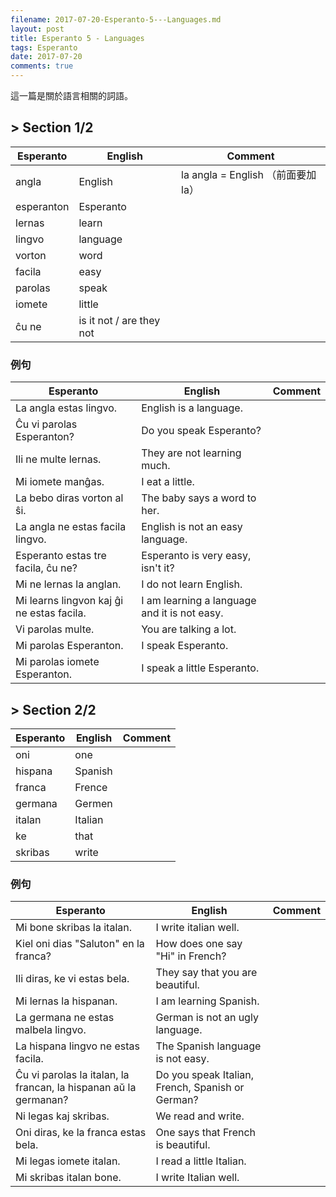```yaml
---
filename: 2017-07-20-Esperanto-5---Languages.md
layout: post
title: Esperanto 5 - Languages
tags: Esperanto
date: 2017-07-20
comments: true
---
```


這一篇是關於語言相關的詞語。

## > Section 1/2

|Esperanto|English|Comment|
|---|---|---|
|angla|English|la angla = English （前面要加la）|
|esperanton|Esperanto||
|lernas|learn||
|lingvo|language||
|vorton|word||
|facila|easy||
|parolas|speak||
|iomete|little||
|ĉu ne|is it not / are they not||

### 例句

|Esperanto|English|Comment|
|---|---|---|
|La angla estas lingvo.|English is a language.||
|Ĉu vi parolas Esperanton?|Do you speak Esperanto?||
|Ili ne multe lernas.|They are not learning much.||
|Mi iomete manĝas.|I eat a little.||
|La bebo diras vorton al ŝi.|The baby says a word to her.||
|La angla ne estas facila lingvo.|English is not an easy language.||
|Esperanto estas tre facila, ĉu ne?|Esperanto is very easy, isn't it?||
|Mi ne lernas la anglan.|I do not learn English.||
|Mi learns lingvon kaj ĝi ne estas facila.|I am learning a language and it is not easy.||
|Vi parolas multe.|You are talking a lot.||
|Mi parolas Esperanton.|I speak Esperanto.||
|Mi parolas iomete Esperanton.|I speak a little Esperanto.||

## > Section 2/2

|Esperanto|English|Comment|
|---|---|---|
|oni|one||
|hispana|Spanish||
|franca|Frence||
|germana|Germen||
|italan|Italian||
|ke|that||
|skribas|write||

### 例句

|Esperanto|English|Comment|
|---|---|---|
|Mi bone skribas la italan.|I write italian well.||
|Kiel oni dias "Saluton" en la franca?|How does one say "Hi" in French?||
|Ili diras, ke vi estas bela.|They say that you are beautiful.||
|Mi lernas la hispanan.|I am learning Spanish.||
|La germana ne estas malbela lingvo.|German is not an ugly language.||
|La hispana lingvo ne estas facila.|The Spanish language is not easy.||
|Ĉu vi parolas la italan, la francan, la hispanan aŭ la germanan?|Do you speak Italian, French, Spanish or German?||
|Ni legas kaj skribas.|We read and write.||
|Oni diras, ke la franca estas bela.|One says that French is beautiful.||
|Mi legas iomete italan.|I read a little Italian.||
|Mi skribas italan bone.|I write Italian well.||
